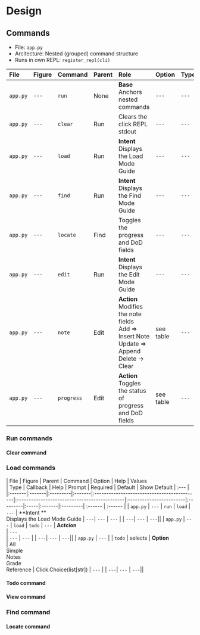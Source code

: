 # Design

## Commands

- File: `app.py`
- Arcitecture: Nested (grouped) command structure
- Runs in own REPL: `register_repl(cli)`

| File | Figure | Command    | Parent | Role                                                                                                      | Option    | Type | Callback | Help | Prompt | Required | Default |
| :--- |:-------|:-----------|:-------|:----------------------------------------------------------------------------------------------------------|:----------| :--- | :------- | :--- |:-------|:---------| :------ |
| `app.py` | `---`   | `run`      | None   | **Base** <br> Anchors nested commands                                                                     | `---`     | `---`   | `---` |  | `---`  | `---`         | `---`| 
| `app.py` | `---`   | `clear`    | Run    | Clears the click REPL stdout                                                                              | `---`     | `---`   | `---` |  | `---`  | `---`         | `---`|
| `app.py` | `---`   | `load`     | Run    | **Intent**<br> Displays the Load Mode Guide                                                               | `---`     | `---`   | `---` |  | `---`| `---`         | `---`|
| `app.py` | `---`   | `find`     | Run    | **Intent**<br> Displays the Find Mode Guide                                                               | `---`     | `---`   | `---` |  | `---`| `---`         | `---`|
| `app.py` | `---`   | `locate`   | Find    | Toggles the progress and DoD fields                                                                       | `---`     | `---`   | `---` |  | `---`| `---`         | `---`|
| `app.py` | `---`   | `edit`     | Run    | **Intent**<br> Displays the Edit Mode Guide                                                               | `---`     | `---`   | `---` |  | `---`| `---`         | `---`|
| `app.py` | `---`   | `note`     | Edit   | **Action**<br>Modifies the note fields <br> Add => Insert Note <br> Update => Append <br> Delete -> Clear | see table  | `---`   | `---` |  | `---`| `---`         | `---`|
| `app.py` | `---`   | `progress` | Edit   | **Action** Toggles the status of progress and DoD fields                                                     | see table | `---`   | `---` |  | `---`| `---`         | `---`|

### Run commands

#### Clear command

### Load commands

| File | Figure | Parent | Command | Option | Help | Values                  
| Type | Callback | Help | Prompt | Required | Default | Show Default
| :--- | |:-------|:-------|:---------|:-------|:--------------------------------------------|:---------------------------------------------|:------------------------|:---------|:-----|:-------|:---------| :------ | :------ |
| `app.py` | `---`   | `run`  | `load`   | `---`  | **Intent
**<br> Displays the Load Mode Guide | `---`| `---`                   | `---`    | | `---`| `---`         | `---`||
| `app.py` | `---`   | `load` | `todo`   | `---`  | **Actcion**<br>                             | `---`              
| `---`                   | `---`    | | `---`| `---`         | `---`||
| `app.py` | `---`   | | `todo`   | selects | **Option**<br>      | All<br>
Simple<br>Notes<br>Grade<br>Reference | Click.Choice(list[str]) | `---`    | | `---`| `---`         | `---`||

#### Todo command

#### View command

### Find command

#### Locate command

###

